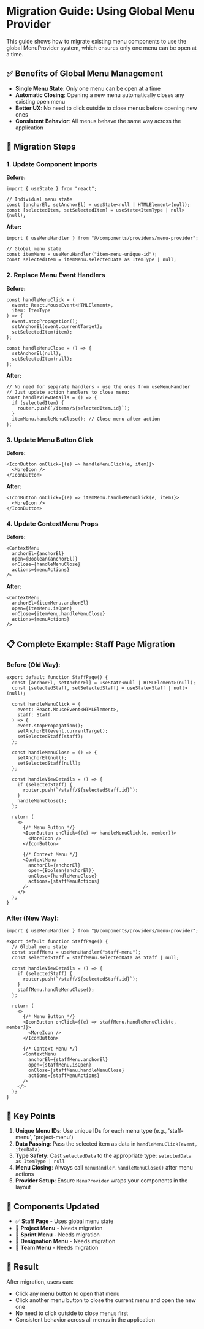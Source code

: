 # Migration Guide: Using Global Menu Provider

This guide shows how to migrate existing menu components to use the global MenuProvider system, which ensures only one menu can be open at a time.

## ✅ Benefits of Global Menu Management

- **Single Menu State**: Only one menu can be open at a time
- **Automatic Closing**: Opening a new menu automatically closes any existing open menu
- **Better UX**: No need to click outside to close menus before opening new ones
- **Consistent Behavior**: All menus behave the same way across the application

## 🔄 Migration Steps

### 1. **Update Component Imports**

**Before:**

```tsx
import { useState } from "react";

// Individual menu state
const [anchorEl, setAnchorEl] = useState<null | HTMLElement>(null);
const [selectedItem, setSelectedItem] = useState<ItemType | null>(null);
```

**After:**

```tsx
import { useMenuHandler } from "@/components/providers/menu-provider";

// Global menu state
const itemMenu = useMenuHandler("item-menu-unique-id");
const selectedItem = itemMenu.selectedData as ItemType | null;
```

### 2. **Replace Menu Event Handlers**

**Before:**

```tsx
const handleMenuClick = (
  event: React.MouseEvent<HTMLElement>,
  item: ItemType
) => {
  event.stopPropagation();
  setAnchorEl(event.currentTarget);
  setSelectedItem(item);
};

const handleMenuClose = () => {
  setAnchorEl(null);
  setSelectedItem(null);
};
```

**After:**

```tsx
// No need for separate handlers - use the ones from useMenuHandler
// Just update action handlers to close menu:
const handleViewDetails = () => {
  if (selectedItem) {
    router.push(`/items/${selectedItem.id}`);
  }
  itemMenu.handleMenuClose(); // Close menu after action
};
```

### 3. **Update Menu Button Click**

**Before:**

```tsx
<IconButton onClick={(e) => handleMenuClick(e, item)}>
  <MoreIcon />
</IconButton>
```

**After:**

```tsx
<IconButton onClick={(e) => itemMenu.handleMenuClick(e, item)}>
  <MoreIcon />
</IconButton>
```

### 4. **Update ContextMenu Props**

**Before:**

```tsx
<ContextMenu
  anchorEl={anchorEl}
  open={Boolean(anchorEl)}
  onClose={handleMenuClose}
  actions={menuActions}
/>
```

**After:**

```tsx
<ContextMenu
  anchorEl={itemMenu.anchorEl}
  open={itemMenu.isOpen}
  onClose={itemMenu.handleMenuClose}
  actions={menuActions}
/>
```

## 📋 Complete Example: Staff Page Migration

### Before (Old Way):

```tsx
export default function StaffPage() {
  const [anchorEl, setAnchorEl] = useState<null | HTMLElement>(null);
  const [selectedStaff, setSelectedStaff] = useState<Staff | null>(null);

  const handleMenuClick = (
    event: React.MouseEvent<HTMLElement>,
    staff: Staff
  ) => {
    event.stopPropagation();
    setAnchorEl(event.currentTarget);
    setSelectedStaff(staff);
  };

  const handleMenuClose = () => {
    setAnchorEl(null);
    setSelectedStaff(null);
  };

  const handleViewDetails = () => {
    if (selectedStaff) {
      router.push(`/staff/${selectedStaff.id}`);
    }
    handleMenuClose();
  };

  return (
    <>
      {/* Menu Button */}
      <IconButton onClick={(e) => handleMenuClick(e, member)}>
        <MoreIcon />
      </IconButton>

      {/* Context Menu */}
      <ContextMenu
        anchorEl={anchorEl}
        open={Boolean(anchorEl)}
        onClose={handleMenuClose}
        actions={staffMenuActions}
      />
    </>
  );
}
```

### After (New Way):

```tsx
import { useMenuHandler } from "@/components/providers/menu-provider";

export default function StaffPage() {
  // Global menu state
  const staffMenu = useMenuHandler("staff-menu");
  const selectedStaff = staffMenu.selectedData as Staff | null;

  const handleViewDetails = () => {
    if (selectedStaff) {
      router.push(`/staff/${selectedStaff.id}`);
    }
    staffMenu.handleMenuClose();
  };

  return (
    <>
      {/* Menu Button */}
      <IconButton onClick={(e) => staffMenu.handleMenuClick(e, member)}>
        <MoreIcon />
      </IconButton>

      {/* Context Menu */}
      <ContextMenu
        anchorEl={staffMenu.anchorEl}
        open={staffMenu.isOpen}
        onClose={staffMenu.handleMenuClose}
        actions={staffMenuActions}
      />
    </>
  );
}
```

## 🎯 Key Points

1. **Unique Menu IDs**: Use unique IDs for each menu type (e.g., 'staff-menu', 'project-menu')
2. **Data Passing**: Pass the selected item as data in `handleMenuClick(event, itemData)`
3. **Type Safety**: Cast `selectedData` to the appropriate type: `selectedData as ItemType | null`
4. **Menu Closing**: Always call `menuHandler.handleMenuClose()` after menu actions
5. **Provider Setup**: Ensure `MenuProvider` wraps your components in the layout

## 🚀 Components Updated

- ✅ **Staff Page** - Uses global menu state
- 🔄 **Project Menu** - Needs migration
- 🔄 **Sprint Menu** - Needs migration
- 🔄 **Designation Menu** - Needs migration
- 🔄 **Team Menu** - Needs migration

## 🎉 Result

After migration, users can:

- Click any menu button to open that menu
- Click another menu button to close the current menu and open the new one
- No need to click outside to close menus first
- Consistent behavior across all menus in the application
